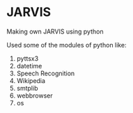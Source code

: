 # JARVIS
Making  own JARVIS using python

Used some of the modules of python like:
1. pyttsx3
2. datetime
3. Speech Recognition
4. Wikipedia
5. smtplib
6. webbrowser
7. os

